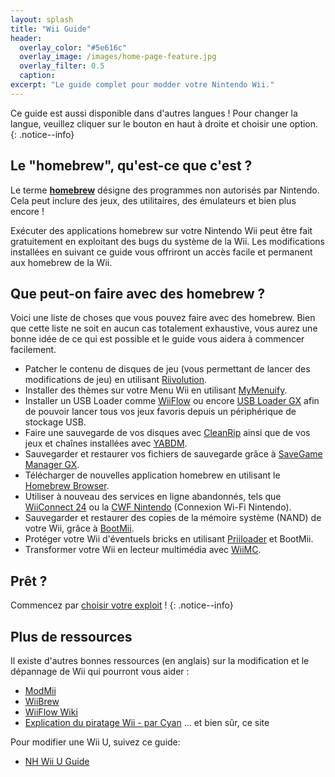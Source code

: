 ```yaml
---
layout: splash
title: "Wii Guide"
header:
  overlay_color: "#5e616c"
  overlay_image: /images/home-page-feature.jpg
  overlay_filter: 0.5
  caption:
excerpt: "Le guide complet pour modder votre Nintendo Wii."
---
```


Ce guide est aussi disponible dans d'autres langues ! Pour changer la langue, veuillez cliquer sur le bouton en haut à droite et choisir une option.
{: .notice--info}

## Le "homebrew", qu'est-ce que c'est ?

Le terme [**homebrew**](https://en.wikipedia.org/wiki/Homebrew_(video_games)) désigne des programmes non autorisés par Nintendo. Cela peut inclure des jeux, des utilitaires, des émulateurs et bien plus encore !

Exécuter des applications homebrew sur votre Nintendo Wii peut être fait gratuitement en exploitant des bugs du système de la Wii. Les modifications installées en suivant ce guide vous offriront un accès facile et permanent aux homebrew de la Wii.

## Que peut-on faire avec des homebrew ?

Voici une liste de choses que vous pouvez faire avec des homebrew. Bien que cette liste ne soit en aucun cas totalement exhaustive, vous aurez une bonne idée de ce qui est possible et le guide vous aidera à commencer facilement.

- Patcher le contenu de disques de jeu (vous permettant de lancer des modifications de jeu) en utilisant [Riivolution](http://www.wiibrew.org/wiki/Riivolution).
- Installer des thèmes sur votre Menu Wii en utilisant [MyMenuify](themes).
- Installer un USB Loader comme [WiiFlow](wiiflow) ou encore [USB Loader GX](usbloadergx) afin de pouvoir lancer tous vos jeux favoris depuis un périphérique de stockage USB.
- Faire une sauvegarde de vos disques avec [CleanRip](/dump-games) ainsi que de vos jeux et chaînes installées avec [YABDM](dump-wads).
- Sauvegarder et restaurer vos fichiers de sauvegarde grâce à [SaveGame Manager GX](https://wiidatabase.de/downloads/wii-tools/savegame-manager-gx-beta/).
- Télécharger de nouvelles application homebrew en utilisant le [Homebrew Browser](hbb).
- Utiliser à nouveau des services en ligne abandonnés, tels que [WiiConnect 24](riiconnect24) ou la [CWF Nintendo](wiimmfi) (Connexion Wi-Fi Nintendo).
- Sauvegarder et restaurer des copies de la mémoire système (NAND) de votre Wii, grâce à [BootMii](bootmii).
- Protéger votre Wii d'éventuels bricks en utilisant [Priiloader](priiloader) et BootMii.
- Transformer votre Wii en lecteur multimédia avec [WiiMC](http://www.wiimc.org/).


## Prêt ?

Commencez par [choisir votre exploit](get-started) !
{: .notice--info}

## Plus de ressources

Il existe d'autres bonnes ressources (en anglais) sur la modification et le dépannage de Wii qui pourront vous aider :

- [ModMii](http://xflak.com/)
- [WiiBrew](https://wiibrew.org/)
- [WiiFlow Wiki](https://sites.google.com/site/wiiflowiki4/)
- [Explication du piratage Wii - par Cyan](https://gbatemp.net/threads/wii-hacking-explained.501605/) ... et bien sûr, ce site

Pour modifier une Wii U, suivez ce guide:
- [NH Wii U Guide](https://wiiu.hacks.guide)
